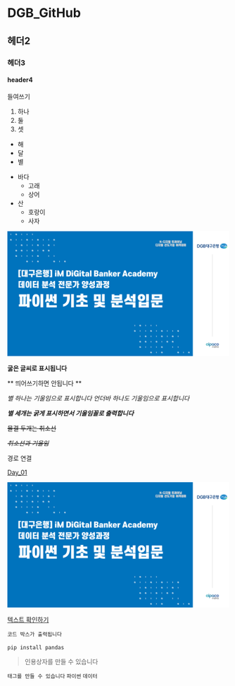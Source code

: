 # DGB_GitHub

## 헤더2

### 헤더3

#### header4

들여쓰기
  1) 하나
  2) 둘
  3) 셋

  - 해
  - 달
  - 별

  * 바다
      * 고래
      * 상어
  * 산
      * 호랑이
      * 사자
   
![DGB](/git_image.png)

**굻은 글씨로 표시됩니다**

** 띄어쓰기하면 안됩니다 **

*별 하나는 기울임으로 표시합니다*
_언더바 하나도 기울임으로 표시합니다_

***별 세개는 굵게 표시하면서 기울임꼴로 출력합니다***

~~물결 두개는 취소선~~

~~*취소선과 기울임*~~

경로 연결

[Day_01](/dgb)

![DGB](/git_image.png)

[텍스트 확인하기](/dgb/ha.txt)


```
코드 박스가 출력됩니다
```

```
pip install pandas
```

> 인용상자를 만들 수 있습니다

`태그를 만들 수 있습니다`
`파이썬`
`데이터`
